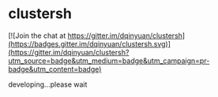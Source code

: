 # clustersh

[![Join the chat at https://gitter.im/dqinyuan/clustersh](https://badges.gitter.im/dqinyuan/clustersh.svg)](https://gitter.im/dqinyuan/clustersh?utm_source=badge&utm_medium=badge&utm_campaign=pr-badge&utm_content=badge)

developing...please wait